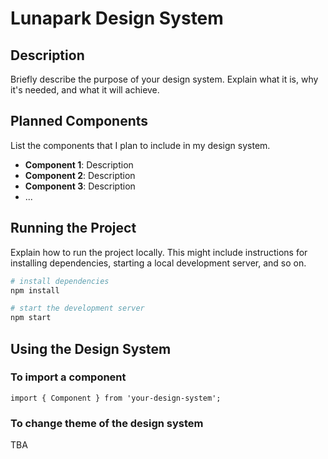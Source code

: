 # Lunapark Design System

## Description

Briefly describe the purpose of your design system. Explain what it is, why it's needed, and what it will achieve.

## Planned Components

List the components that I plan to include in my design system.

- **Component 1**: Description
- **Component 2**: Description
- **Component 3**: Description
- ...

## Running the Project

Explain how to run the project locally. This might include instructions for installing dependencies, starting a local development server, and so on.

```bash
# install dependencies
npm install

# start the development server
npm start
```

## Using the Design System

<!-- "lunapark": "npm:@mokhniuk/lunapark", -->

### To import a component

```
import { Component } from 'your-design-system';
```

### To change theme of the design system

TBA
